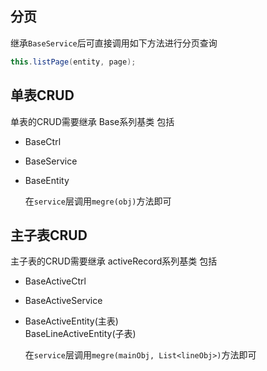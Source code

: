 ## 分页
继承`BaseService`后可直接调用如下方法进行分页查询
```java
this.listPage(entity, page);
```
## 单表CRUD
单表的CRUD需要继承 Base系列基类
包括   
- BaseCtrl   
- BaseService
- BaseEntity
  
  在`service`层调用`megre(obj)`方法即可
  
## 主子表CRUD
主子表的CRUD需要继承 activeRecord系列基类
包括   
- BaseActiveCtrl   
- BaseActiveService
- BaseActiveEntity(主表)   
  BaseLineActiveEntity(子表)
  
  在`service`层调用`megre(mainObj, List<lineObj>)`方法即可   
  
  